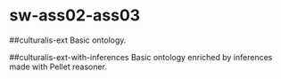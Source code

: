 # sw-ass02-ass03

##culturalis-ext
Basic ontology.

##culturalis-ext-with-inferences
Basic ontology enriched by inferences made with Pellet reasoner.